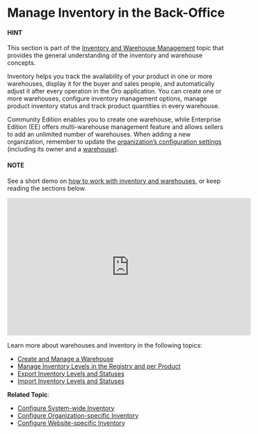 <!-- meta: description = Inventory configuration and management guides for the OroCommerce back-office users -->

<a id="user-guide-inventory"></a>

# Manage Inventory in the Back-Office

#### HINT
This section is part of the [Inventory and Warehouse Management](../../concept-guides/inventory/index.md#concept-guide-inventory) topic that provides the general understanding of the inventory and warehouse concepts.

Inventory helps you track the availability of your product in one or more warehouses, display it for the buyer and sales people, and automatically adjust it after every operation in the Oro application. You can create one or more warehouses, configure inventory management options, manage product inventory status and track product quantities in every warehouse.

Community Edition enables you to create one warehouse, while Enterprise Edition (EE) offers multi-warehouse management feature and allows sellers to add an unlimited number of warehouses. When adding a new organization, remember to update the [organization’s configuration settings](../system/user-management/organizations/index.md#user-management-organizations) (including its owner and a [warehouse](../system/user-management/organizations/org-configuration/commerce/inventory/organization-warehouses.md#warehouses-organization)).

#### NOTE
See a short demo on <a href="https://academy.oroinc.com/media-library/how-to-setup-inventory-and-warehouses" target="_blank">how to work with inventory and warehouses</a>, or keep reading the sections below.

<iframe width="560" height="315" src="https://www.youtube.com/embed/L9dPdjbJmxI" frameborder="0" allowfullscreen></iframe>

Learn more about warehouses and inventory in the following topics:

* [Create and Manage a Warehouse](create.md#user-guide-inventory-warehouse-create)
* [Manage Inventory Levels in the Registry and per Product](manage-levels.md#user-guide-inventory-manage-levels)
* [Export Inventory Levels and Statuses](export.md#user-guide-inventory-manage-externally)
* [Import Inventory Levels and Statuses](import.md#import-inventory-levels)

**Related Topic**:

* [Configure System-wide Inventory](../system/configuration/commerce/inventory/index.md#configuration-guide-commerce-inventory)
* [Configure Organization-specific Inventory](../system/user-management/organizations/org-configuration/commerce/inventory/index.md#configuration-commerce-inventory-organization)
* [Configure Website-specific Inventory](../system/websites/web-configuration/commerce/inventory/index.md#configuration-commerce-inventory-website)
